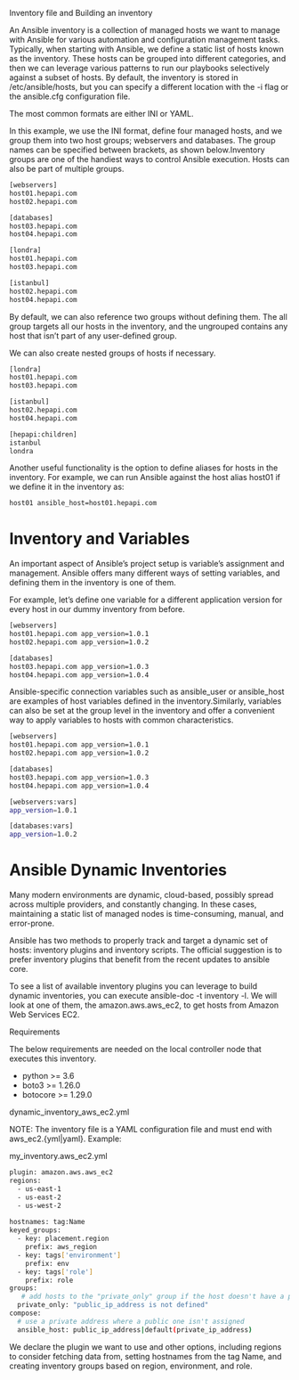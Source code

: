 Inventory file and Building an inventory

An Ansible inventory is a collection of managed hosts we want to manage with Ansible for various automation and configuration management tasks. Typically, when starting with Ansible, we define a static list of hosts known as the inventory. These hosts can be grouped into different categories, and then we can leverage various patterns to run our playbooks selectively against a subset of hosts. 
By default, the inventory is stored in /etc/ansible/hosts, but you can specify a different location with the -i flag or the ansible.cfg configuration file.

The most common formats are either INI or YAML.

In this example, we use the INI format, define four managed hosts, and we group them into two host groups; webservers and databases. The group names can be specified between brackets, as shown below.Inventory groups are one of the handiest ways to control Ansible execution. Hosts can also be part of multiple groups.

```bash
[webservers]
host01.hepapi.com
host02.hepapi.com

[databases]
host03.hepapi.com
host04.hepapi.com

[londra]
host01.hepapi.com
host03.hepapi.com

[istanbul]
host02.hepapi.com
host04.hepapi.com
```
By default, we can also reference two groups without defining them. The all group targets all our hosts in the inventory, and the ungrouped contains any host that isn’t part of any user-defined group.

We can also create nested groups of hosts if necessary.

```bash
[londra]
host01.hepapi.com
host03.hepapi.com

[istanbul]
host02.hepapi.com
host04.hepapi.com

[hepapi:children]
istanbul
londra
```
Another useful functionality is the option to define aliases for hosts in the inventory. For example, we can run Ansible against the host alias host01 if we define it in the inventory as:

```bash
host01 ansible_host=host01.hepapi.com
```
# Inventory and Variables

An important aspect of Ansible’s project setup is variable’s assignment and management. Ansible offers many different ways of setting variables, and defining them in the inventory is one of them.

For example, let’s define one variable for a different application version for every host in our dummy inventory from before.

```bash
[webservers]
host01.hepapi.com app_version=1.0.1
host02.hepapi.com app_version=1.0.2

[databases]
host03.hepapi.com app_version=1.0.3
host04.hepapi.com app_version=1.0.4
```
Ansible-specific connection variables such as ansible_user or ansible_host are examples of host variables defined in the inventory.Similarly, variables can also be set at the group level in the inventory and offer a convenient way to apply variables to hosts with common characteristics.

```bash
[webservers]
host01.hepapi.com app_version=1.0.1
host02.hepapi.com app_version=1.0.2

[databases]
host03.hepapi.com app_version=1.0.3
host04.hepapi.com app_version=1.0.4

[webservers:vars]
app_version=1.0.1

[databases:vars]
app_version=1.0.2
```
# Ansible Dynamic Inventories

Many modern environments are dynamic, cloud-based, possibly spread across multiple providers, and constantly changing. In these cases, maintaining a static list of managed nodes is time-consuming, manual, and error-prone. 

Ansible has two methods to properly track and target a dynamic set of hosts: inventory plugins and inventory scripts. The official suggestion is to prefer inventory plugins that benefit from the recent updates to ansible core. 

To see a list of available inventory plugins you can leverage to build dynamic inventories, you can execute ansible-doc -t inventory -l. We will look at one of them, the amazon.aws.aws_ec2, to get hosts from Amazon Web Services EC2.

Requirements

The below requirements are needed on the local controller node that executes this inventory.
- python >= 3.6
- boto3 >= 1.26.0
- botocore >= 1.29.0

dynamic_inventory_aws_ec2.yml

NOTE: The inventory file is a YAML configuration file and must end with aws_ec2.{yml|yaml}. Example: 

my_inventory.aws_ec2.yml

```bash
plugin: amazon.aws.aws_ec2
regions:
  - us-east-1
  - us-east-2
  - us-west-2
 
hostnames: tag:Name
keyed_groups:
  - key: placement.region
    prefix: aws_region
  - key: tags['environment']
    prefix: env
  - key: tags['role']
    prefix: role
groups:
   # add hosts to the "private_only" group if the host doesn't have a public IP associated to it
  private_only: "public_ip_address is not defined"
compose:
  # use a private address where a public one isn't assigned
  ansible_host: public_ip_address|default(private_ip_address)
```

We declare the plugin we want to use and other options, including regions to consider fetching data from, setting hostnames from the tag Name, and creating inventory groups based on region, environment, and role.